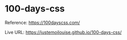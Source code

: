 # 100-days-css

Reference: https://100dayscss.com/

Live URL: https://justemoilouise.github.io/100-days-css/
